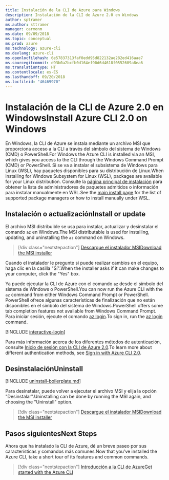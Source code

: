 ```yaml
---
title: Instalación de la CLI de Azure para Windows
description: Instalación de la CLI de Azure 2.0 en Windows
author: sptramer
ms.author: sttramer
manager: carmonm
ms.date: 09/09/2018
ms.topic: conceptual
ms.prod: azure
ms.technology: azure-cli
ms.devlang: azure-cli
ms.openlocfilehash: 6e57837313faf0edd95d822132ae282ed416aae7
ms.sourcegitcommit: d93b0a2bcfb0d164ef90d6d4618f0552609a8ea6
ms.translationtype: HT
ms.contentlocale: es-ES
ms.lasthandoff: 09/20/2018
ms.locfileid: "46469970"
---
```

# <a name="install-azure-cli-20-on-windows"></a><span data-ttu-id="95192-103">Instalación de la CLI de Azure 2.0 en Windows</span><span class="sxs-lookup"><span data-stu-id="95192-103">Install Azure CLI 2.0 on Windows</span></span>

<span data-ttu-id="95192-104">En Windows, la CLI de Azure se instala mediante un archivo MSI que proporciona acceso a la CLI a través del símbolo del sistema de Windows (CMD) o PowerShell.</span><span class="sxs-lookup"><span data-stu-id="95192-104">For Windows the Azure CLI is installed via an MSI, which gives you access to the CLI through the Windows Command Prompt (CMD) or PowerShell.</span></span>
<span data-ttu-id="95192-105">Si se va a instalar el subsistema de Windows para Linux (WSL), hay paquetes disponibles para su distribución de Linux.</span><span class="sxs-lookup"><span data-stu-id="95192-105">When installing for Windows Subsystem for Linux (WSL), packages are available for your Linux distribution.</span></span> <span data-ttu-id="95192-106">Consulte la [página principal de instalación](install-azure-cli.md) para obtener la lista de administradores de paquetes admitidos o información para instalar manualmente en WSL.</span><span class="sxs-lookup"><span data-stu-id="95192-106">See the [main install page](install-azure-cli.md) for the list of supported package managers or how to install manually under WSL.</span></span>

## <a name="install-or-update"></a><span data-ttu-id="95192-107">Instalación o actualización</span><span class="sxs-lookup"><span data-stu-id="95192-107">Install or update</span></span>

<span data-ttu-id="95192-108">El archivo MSI distribuible se usa para instalar, actualizar y desinstalar el comando `az` en Windows.</span><span class="sxs-lookup"><span data-stu-id="95192-108">The MSI distributable is used for installing, updating, and uninstalling the `az` command on Windows.</span></span>

> [!div class="nextstepaction"]
> [<span data-ttu-id="95192-109">Descargue el instalador MSI</span><span class="sxs-lookup"><span data-stu-id="95192-109">Download the MSI installer</span></span>](https://aka.ms/installazurecliwindows)

<span data-ttu-id="95192-110">Cuando el instalador le pregunte si puede realizar cambios en el equipo, haga clic en la casilla "Sí".</span><span class="sxs-lookup"><span data-stu-id="95192-110">When the installer asks if it can make changes to your computer, click the "Yes" box.</span></span>

<span data-ttu-id="95192-111">Ya puede ejecutar la CLI de Azure con el comando `az` desde el símbolo del sistema de Windows o PowerShell.</span><span class="sxs-lookup"><span data-stu-id="95192-111">You can now run the Azure CLI with the `az` command from either Windows Command Prompt or PowerShell.</span></span> <span data-ttu-id="95192-112">PowerShell ofrece algunas características de finalización que no están disponibles en el símbolo del sistema de Windows.</span><span class="sxs-lookup"><span data-stu-id="95192-112">PowerShell offers some tab completion features not available from Windows Command Prompt.</span></span> <span data-ttu-id="95192-113">Para iniciar sesión, ejecute el comando [az login](/cli/azure/reference-index#az-login).</span><span class="sxs-lookup"><span data-stu-id="95192-113">To sign in, run the [az login](/cli/azure/reference-index#az-login) command.</span></span>

[!INCLUDE [interactive-login](includes/interactive-login.md)]

<span data-ttu-id="95192-114">Para más información acerca de los diferentes métodos de autenticación, consulte [Inicio de sesión con la CLI de Azure 2.0](authenticate-azure-cli.md).</span><span class="sxs-lookup"><span data-stu-id="95192-114">To learn more about different authentication methods, see [Sign in with Azure CLI 2.0](authenticate-azure-cli.md).</span></span>

## <a name="uninstall"></a><span data-ttu-id="95192-115">Desinstalación</span><span class="sxs-lookup"><span data-stu-id="95192-115">Uninstall</span></span>

[!INCLUDE [uninstall-boilerplate.md](includes/uninstall-boilerplate.md)]

<span data-ttu-id="95192-116">Para desinstalar, puede volver a ejecutar el archivo MSI y elija la opción "Desinstalar".</span><span class="sxs-lookup"><span data-stu-id="95192-116">Uninstalling can be done by running the MSI again, and choosing the "Uninstall" option.</span></span>

> [!div class="nextstepaction"]
> [<span data-ttu-id="95192-117">Descargue el instalador MSI</span><span class="sxs-lookup"><span data-stu-id="95192-117">Download the MSI installer</span></span>](https://aka.ms/installazurecliwindows)

## <a name="next-steps"></a><span data-ttu-id="95192-118">Pasos siguientes</span><span class="sxs-lookup"><span data-stu-id="95192-118">Next Steps</span></span>

<span data-ttu-id="95192-119">Ahora que ha instalado la CLI de Azure, dé un breve paseo por sus características y comandos más comunes.</span><span class="sxs-lookup"><span data-stu-id="95192-119">Now that you've installed the Azure CLI, take a short tour of its features and common commands.</span></span>

> [!div class="nextstepaction"]
> [<span data-ttu-id="95192-120">Introducción a la CLI de Azure</span><span class="sxs-lookup"><span data-stu-id="95192-120">Get started with the Azure CLI</span></span>](get-started-with-azure-cli.md)
